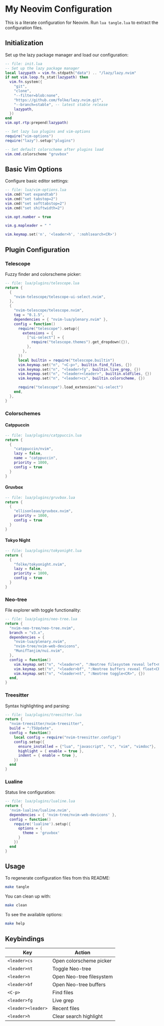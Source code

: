 # My Neovim Configuration

This is a literate configuration for Neovim. Run `lua tangle.lua` to extract the configuration files.

## Initialization

Set up the lazy package manager and load our configuration:

```lua
-- file: init.lua
-- Set up the lazy package manager
local lazypath = vim.fn.stdpath("data") .. "/lazy/lazy.nvim"
if not vim.loop.fs_stat(lazypath) then
  vim.fn.system({
    "git",
    "clone",
    "--filter=blob:none",
    "https://github.com/folke/lazy.nvim.git",
    "--branch=stable", -- latest stable release
    lazypath,
  })
end
vim.opt.rtp:prepend(lazypath)

-- Set lazy lua plugins and vim-options 
require("vim-options")
require("lazy").setup("plugins")

-- Set default colorscheme after plugins load
vim.cmd.colorscheme "gruvbox"
```

## Basic Vim Options

Configure basic editor settings:

```lua
-- file: lua/vim-options.lua
vim.cmd("set expandtab")
vim.cmd("set tabstop=2")
vim.cmd("set softtabstop=2")
vim.cmd("set shiftwidth=2")

vim.opt.number = true

vim.g.mapleader = " "

vim.keymap.set('n', '<leader>h', ':nohlsearch<CR>')
```

## Plugin Configuration

### Telescope

Fuzzy finder and colorscheme picker:

```lua
-- file: lua/plugins/telescope.lua
return {
  {
    "nvim-telescope/telescope-ui-select.nvim",
  },
  {
    "nvim-telescope/telescope.nvim",
    tag = "0.1.5",
    dependencies = { "nvim-lua/plenary.nvim" },
    config = function()
      require("telescope").setup({
        extensions = {
          ["ui-select"] = {
            require("telescope.themes").get_dropdown({}),
          },
        },
      })
      local builtin = require("telescope.builtin")
      vim.keymap.set("n", "<C-p>", builtin.find_files, {})
      vim.keymap.set("n", "<leader>fg", builtin.live_grep, {})
      vim.keymap.set("n", "<leader><leader>", builtin.oldfiles, {})
      vim.keymap.set("n", "<leader>cs", builtin.colorscheme, {})

      require("telescope").load_extension("ui-select")
    end,
  },
}
```

### Colorschemes

#### Catppuccin

```lua
-- file: lua/plugins/catppuccin.lua
return {
  {
    "catppuccin/nvim",
    lazy = false,
    name = "catppuccin",
    priority = 1000,
    config = true
  }
}
```

#### Gruvbox

```lua
-- file: lua/plugins/gruvbox.lua
return {
  {
    "ellisonleao/gruvbox.nvim",
    priority = 1000,
    config = true
  }
}
```

#### Tokyo Night

```lua
-- file: lua/plugins/tokyonight.lua
return {
  {
    "folke/tokyonight.nvim",
    lazy = false,
    priority = 1000,
    config = true
  }
}
```

### Neo-tree

File explorer with toggle functionality:

```lua
-- file: lua/plugins/neo-tree.lua
return {
  "nvim-neo-tree/neo-tree.nvim",
  branch = "v3.x",
  dependencies = {
    "nvim-lua/plenary.nvim",
    "nvim-tree/nvim-web-devicons",
    "MunifTanjim/nui.nvim",
  },
  config = function()
    vim.keymap.set("n", "<leader>n", ":Neotree filesystem reveal left<CR>", {})
    vim.keymap.set("n", "<leader>bf", ":Neotree buffers reveal float<CR>", {})
    vim.keymap.set("n", "<leader>nt", ":Neotree toggle<CR>", {})
  end,
}
```

### Treesitter

Syntax highlighting and parsing:

```lua
-- file: lua/plugins/treesitter.lua
return {
  "nvim-treesitter/nvim-treesitter",
  build = ":TSUpdate",
  config = function()
    local config = require("nvim-treesitter.configs")
    config.setup({
      ensure_installed = {"lua", "javascript", "c", "vim", "vimdoc"},
      highlight = { enable = true },
      indent = { enable = true },
    })
  end
}
```

### Lualine

Status line configuration:

```lua
-- file: lua/plugins/lualine.lua
return {
  'nvim-lualine/lualine.nvim',
  dependencies = { 'nvim-tree/nvim-web-devicons' },
  config = function()
    require('lualine').setup({
      options = {
        theme = 'gruvbox'
      }
    })
  end
}
```

## Usage

To regenerate configuration files from this README:

```zsh
make tangle
```

You can clean up with:

```zsh
make clean
```

To see the available options: 

```zsh
make help
```

## Keybindings

| Key                | Action                   |
|--------------------|--------------------------|
| `<leader>cs`       | Open colorscheme picker  |
| `<leader>nt`       | Toggle Neo-tree          |
| `<leader>n`        | Open Neo-tree filesystem |
| `<leader>bf`       | Open Neo-tree buffers    |
| `<C-p>`            | Find files               |
| `<leader>fg`       | Live grep                |
| `<leader><leader>` | Recent files             |
| `<leader>h`        | Clear search highlight   |
